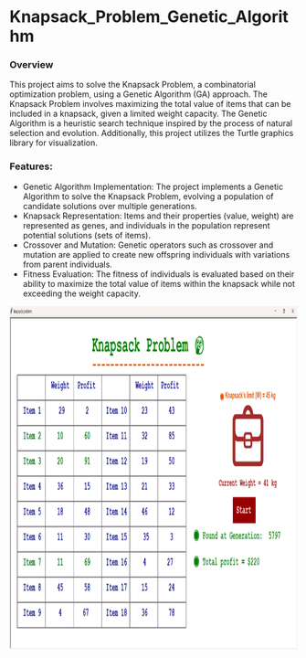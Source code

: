 <h1>Knapsack_Problem_Genetic_Algorithm</h1> 
<h3> Overview</h3> 
<p>
  This project aims to solve the Knapsack Problem, a combinatorial optimization problem, using a Genetic Algorithm (GA) approach. The Knapsack Problem involves maximizing the total value of items that can be included in a knapsack, given a limited weight capacity. The Genetic Algorithm is a heuristic search technique inspired by the process of natural selection and evolution. Additionally, this project utilizes the Turtle graphics library for visualization.
</p>
<h3>Features:</h3>
<ul>
  <li>Genetic Algorithm Implementation: The project implements a Genetic Algorithm to solve the Knapsack Problem, evolving a population of candidate solutions over multiple generations.
<li>Knapsack Representation: Items and their properties (value, weight) are represented as genes, and individuals in the population represent potential solutions (sets of items).
<li>Crossover and Mutation: Genetic operators such as crossover and mutation are applied to create new offspring individuals with variations from parent individuals.
<li>Fitness Evaluation: The fitness of individuals is evaluated based on their ability to maximize the total value of items within the knapsack while not exceeding the weight capacity.
</ul>
<img src="https://github.com/saraelshaer/Knapsack_Problem_Genetic_Algorithm/blob/main/knapsack_image.png" alt="knapsack image" align =center height=600 width=600>

